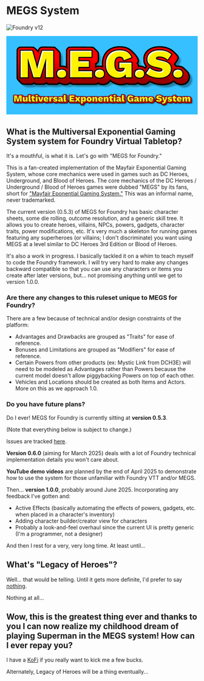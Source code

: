 # MEGS System

![Foundry v12](https://img.shields.io/badge/foundry-v12-green)


![Mutiversal Exponential Gaming System](https://github.com/codemonkey1972/megs/blob/main/assets/images/megs-logo-multiversal.jpg?raw=true)

## What is the Multiversal Exponential Gaming System system for Foundry Virtual Tabletop?

It's a mouthful, is what it is. Let's go with "MEGS for Foundry."

This is a fan-created implementation of the Mayfair Exponential Gaming System, whose core mechanics were used in games such as DC Heroes, Underground, and Blood of Heroes. The core mechanics of the DC Heroes / Underground / Blood of Heroes games were dubbed "MEGS" by its fans, short for ["Mayfair Eponential Gaming System."](https://en.wikipedia.org/wiki/Mayfair_Exponential_Game_System) This was an informal name, never trademarked.

The current version (0.5.3) of MEGS for Foundry has basic character sheets, some die rolling, outcome resolution, and a generic skill tree. It allows you to create heroes, villains, NPCs, powers, gadgets, character traits, power modifications, etc. It's very much a skeleton for running games featuring any superheroes (or villains; I don't discriminate) you want using MEGS at a level similar to DC Heroes 3rd Edition or Blood of Heroes.

It's also a work in progress. I basically tackled it on a whim to teach myself to code the Foundry framework. I will try very hard to make any changes backward compatible so that you can use any characters or items you create after later versions, but... not promising anything until we get to version 1.0.0.

### Are there any changes to this ruleset unique to MEGS for Foundry?

There are a few because of technical and/or design constraints of the platform:
- Advantages and Drawbacks are grouped as "Traits" for ease of reference.
- Bonuses and Limitations are grouped as "Modifiers" for ease of reference.
- Certain Powers from other products (ex: Mystic Link from DCH3E) will need to be modeled as Advantages rather than Powers because the current model doesn't allow piggybacking Powers on top of each other.
- Vehicles and Locations should be created as both Items and Actors. More on this as we approach 1.0.

### Do you have future plans?

Do I ever! MEGS for Foundry is currently sitting at **version 0.5.3**.

(Note that everything below is subject to change.)

Issues are tracked [here](https://github.com/codemonkey1972/megs/issues?q=is%3Aopen%20is%3Aissue%20project%3Acodemonkey1972%2F4).

**Version 0.6.0** (aiming for March 2025) deals with a lot of Foundry technical implementation details you won't care about.

**YouTube demo videos**  are planned by the end of April 2025 to demonstrate how to use the system for those unfamiliar with Foundry VTT and/or MEGS.

Then... **version 1.0.0**, probably around June 2025. Incorporating any feedback I've gotten and:
- Active Effects (basically automating the effects of powers, gadgets, etc. when placed in a character's inventory)
- Adding character builder/creator view for characters
- Probably a look-and-feel overhaul since the current UI is pretty generic (I'm a programmer, not a designer)

And then I rest for a very, very long time. At least until...

## What's "Legacy of Heroes"?

Well... that would be telling. Until it gets more definite, I'd prefer to say [nothing](https://en.wikipedia.org/wiki/Dungeons_%26_Dragons_retro-clones).

Nothing at all...

## Wow, this is the greatest thing ever and thanks to you I can now realize my childhood dream of playing Superman in the MEGS system! How can I ever repay you?

I have a [KoFi](https://ko-fi.com/worldsofwonder) if you really want to kick me a few bucks.

Alternately, Legacy of Heroes will be a thing eventually...
